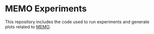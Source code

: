 # MEMO Experiments

This repository includes the code used to run experiments and generate plots related to <a href="https://github.com/StephenHwang/MEMO">MEMO</a>.


